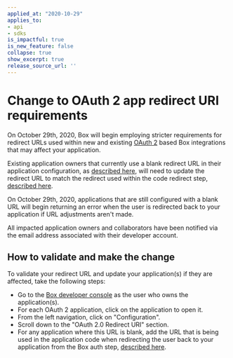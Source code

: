 ```yaml
---
applied_at: "2020-10-29"
applies_to: 
- api
- sdks
is_impactful: true
is_new_feature: false
collapse: true
show_excerpt: true
release_source_url: ''
---
```


# Change to OAuth 2 app redirect URI requirements

On October 29th, 2020, Box will begin employing stricter requirements for
redirect URLs used within new and existing
[OAuth 2](g://authentication/oauth2/) based Box integrations that may affect
your application.

Existing application owners that currently use a blank redirect URL in their
application configuration, as
[described here](g://applications/custom-apps/oauth2-setup/#redirect-uri), will
need to update the redirect URL to match the redirect used within the code
redirect step,
[described here](g://authentication/oauth2/with-sdk/#2-redirect-user). 

On October 29th, 2020, applications that are still configured with a blank URL
will begin returning an error when the user is redirected back to your
application if URL adjustments aren't made.

All impacted application owners and collaborators have been notified via
the email address associated with their developer account.

## How to validate and make the change
To validate your redirect URL and update your application(s) if they are
affected, take the following steps:

* Go to the
 [Box developer console](https://cloud.app.box.com/developers/console) as the
 user who owns the application(s).
* For each OAuth 2 application, click on the application to open it.
* From the left navigation, click on "Configuration".
* Scroll down to the "OAuth 2.0 Redirect URI" section. 
* For any application where this URL is blank, add the URL that is being used
 in the application code when redirecting the user back to your application
 from the Box auth step,
 [described here](g://authentication/oauth2/with-sdk/#2-redirect-user).
